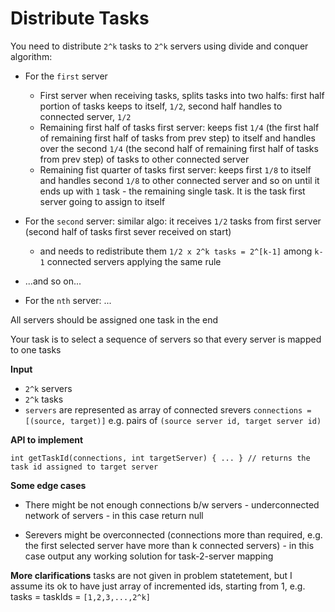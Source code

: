# Distribute Tasks

You need to distribute `2^k` tasks to `2^k` servers using divide and conquer algorithm:

* For the `first` server

  * First server when receiving tasks, splits tasks into two halfs: first half portion of tasks keeps to itself, `1/2`, second half handles to connected server, `1/2`
  * Remaining first half of tasks first server: keeps fist `1/4` (the first half of remaining first half of tasks from prev step) to itself and handles over the second `1/4` (the second half of remaining first half of tasks from prev step) of tasks to other connected server
  * Remaining fist quarter of tasks first server: keeps first `1/8` to itself and handles second `1/8` to other connected server and so on until it ends up with `1` task - the remaining single task. It is the task first server going to assign to itself

* For the `second` server: similar algo: it receives `1/2` tasks from first server (second half of tasks first sever received on start)
  * and needs to redistribute them `1/2 x 2^k tasks = 2^[k-1]` among `k-1` connected servers applying the same rule

* ...and so on...

* For the `nth` server: ...

All servers should be assigned one task in the end

Your task is to select a sequence of servers so that every server is mapped to one tasks

**Input**

* `2^k` servers
* `2^k` tasks
* `servers` are represented as array of connected srevers `connections = [(source, target)]` e.g. pairs of `(source server id, target server id)`

**API to implement**
```
int getTaskId(connections, int targetServer) { ... } // returns the task id assigned to target server
```

**Some edge cases**

* There might be not enough connections b/w servers - underconnected network of servers - in this case return null

* Serevers might be overconnected (connections more than required, e.g. the first selected server have more than k connected servers) - in this case output any working solution for task-2-server mapping

**More clarifications**
tasks are not given in problem statetement, but I assume its ok to have just array of incremented ids, starting from 1, e.g. tasks = taskIds = `[1,2,3,...,2^k]`